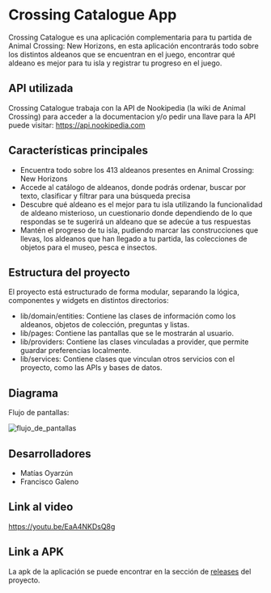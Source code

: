 # Crossing Catalogue App
Crossing Catalogue es una aplicación complementaria para tu partida de Animal Crossing: New Horizons, en esta aplicación encontrarás todo sobre los distintos aldeanos que se encuentran en el juego, encontrar qué aldeano es mejor para tu isla y registrar tu progreso en el juego.

## API utilizada
Crossing Catalogue trabaja con la API de Nookipedia (la wiki de Animal Crossing)
para acceder a la documentacion y/o pedir una llave para la API puede visitar: https://api.nookipedia.com

## Características principales
- Encuentra todo sobre los 413 aldeanos presentes en Animal Crossing: New Horizons
- Accede al catálogo de aldeanos, donde podrás ordenar, buscar por texto, clasificar y filtrar para una búsqueda precisa
- Descubre qué aldeano es el mejor para tu isla utilizando la funcionalidad de aldeano misterioso, un cuestionario donde dependiendo de lo que respondas se te sugerirá un aldeano que se adecúe a tus respuestas
- Mantén el progreso de tu isla, pudiendo marcar las construcciones que llevas, los aldeanos que han llegado a tu partida, las colecciones de objetos para el museo, pesca e insectos.

## Estructura del proyecto
El proyecto está estructurado de forma modular, separando la lógica, componentes y widgets en distintos directorios:
- lib/domain/entities: Contiene las clases de información como los aldeanos, objetos de colección, preguntas y listas.
- lib/pages: Contiene las pantallas que se le mostrarán al usuario.
- lib/providers: Contiene las clases vinculadas a provider, que permite guardar preferencias localmente.
- lib/services: Contiene clases que vinculan otros servicios con el proyecto, como las APIs y bases de datos.

## Diagrama
Flujo de pantallas:

![flujo_de_pantallas](https://github.com/user-attachments/assets/4cb7af53-e7cc-4cd2-b7bb-867f43ac15bb)

## Desarrolladores
- Matías Oyarzún
- Francisco Galeno

## Link al video
https://youtu.be/EaA4NKDsQ8g

## Link a APK
La apk de la aplicación se puede encontrar en la sección de [releases](https://github.com/franopx/crossing-catalogue/releases/tag/apk) del proyecto.
